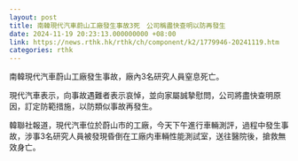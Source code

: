 ```yaml
---
layout: post
title: 南韓現代汽車蔚山工廠發生事故3死　公司稱盡快查明以防再發生　
date: 2024-11-19 20:23:13.000000000 +08:00
link: https://news.rthk.hk/rthk/ch/component/k2/1779946-20241119.htm
categories: rthk
---
```


南韓現代汽車蔚山工廠發生事故，廠內3名研究人員窒息死亡。

現代汽車表示，向事故遇難者表示哀悼，並向家屬誠摯慰問，公司將盡快查明原因，訂定防範措施，以防類似事故再發生。

韓聯社報道，現代汽車位於蔚山市的工廠，今天下午進行車輛測評，過程中發生事故，涉事3名研究人員被發現昏倒在工廠内車輛性能測試室，送往醫院後，搶救無效身亡。
